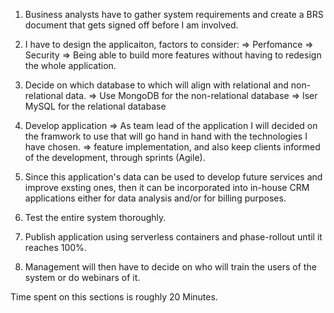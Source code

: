 1. Business analysts have to gather system requirements and create a BRS document that gets signed off before I am involved.

2. I have  to design the applicaiton, factors to consider:
    => Perfomance
    => Security
    => Being able to build more features without having to redesign the whole application.

3. Decide on which database to which will align with relational and non-relational data.
    => Use MongoDB for the non-relational database
    => Iser MySQL for the relational database

4. Develop application 
    => As team lead of the application I will decided on the framwork to use that will go hand in hand with the technologies I have chosen.
    => feature implementation, and also keep clients informed of the development, through sprints (Agile).
5. Since this application's data can be used to develop future services and improve exsting ones, then it can be incorporated into in-house CRM applications either for data analysis and/or for billing purposes.

6. Test the entire system thoroughly.
7. Publish application using serverless containers and phase-rollout until it reaches 100%.

8. Management will then have to decide on who will train the users of the system or do webinars of it.

Time spent on this sections is roughly 20 Minutes.